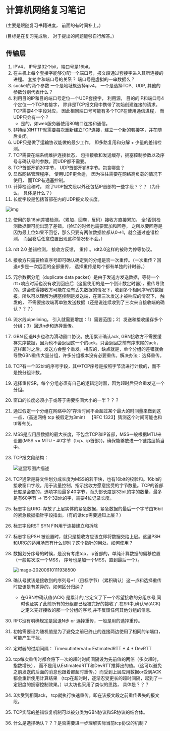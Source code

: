 # 计算机网络复习笔记

(主要是跟随复习书籍进度， 前面的有时间补上。)

(目标是在复习完成后， 对于提出的问题能够自行解答。)

## 传输层

1. IPV4， IP号是32个bit，端口号是16bit。
2. 在主机上每个套接字能够分配一个端口号，报文段通过套接字进入其所连接的进程。 套接字和端口号的关系？ 端口号是虚拟的一串数据么？
3.  socket的两个参数 一个是地址族选择ipv4， 一个是选择TCP、UDP, 其他的参数分别代表什么？
4. 利用目的IP和目的端口号定位一个UDP套接字， 利用源， 目的的IP和端口号4个定位一个TCP套接字， 除非是TCP报文段中携带了初始创建连接的请求。TCP需要4个字段对应， 因此相同端口号可能有多个TCP在使用通信进程， 而UDP只会有一个？
   - 是的。如web服务器使用80端口连接和通信。
5. 非持续的HTTP就需要每次重新建立TCP连接，建立一个新的套接字，并在随后关闭。
6. UDP只是做了运输协议能做的最少工作， 即多路复用和分解 + 少量的差错检测。
7. TCP需要在端系统维护连接状态， 包括接收和发送缓存，拥塞控制参数以及序号与确认号的参数。而UDP都不需要。
8. TCP首部开销20字节， UDP首部开销8字节。包含哪些？
9. 显然网络管理程序， 使用UDP更合适， 因为往往需要在网络高负载的情况下使用， 而TCP有通塞控制。
10. 计算检验和时， 除了UDP报文段以外还包括IP首部的一些字段？？？（为什么， 具体是什么？）
11. 长度字段是包括首部在内的UDP报文段长度。

![img](https://img-blog.csdnimg.cn/20190312180411236.png?x-oss-process=image/watermark,type_ZmFuZ3poZW5naGVpdGk,shadow_10,text_aHR0cHM6Ly9ibG9nLmNzZG4ubmV0L3dlaXhpbl80MDY3MzYwOA==,size_16,color_FFFFFF,t_70)

12. 使用的是16bit差错检测。（累加，回卷，反码）接收方直接累加， 全1否则检测数据很可能出现了差错。（验证的时候也需要累加和回卷， 之所以要回卷是因为最上位如果不回卷，那么只要有两位数据位都从0->1，就会通过差错检测， 而回卷后任意位置出现这种情况都不会。）

13. rdt 2.0 差错检测， 接收方反馈， 重传 。rdt2.0这样的被称为停等协议。

14. 接收方只需要检查序号即可确认确定到的分组是否一次重传。（一次重传？回退n步是一次后面的全部重传， 选择重传是每个都有单独的计时器。）

15. 冗余数据分组（duplicate data packet）是由于发送方发送数据，等待一个rtt+响应时延也没有收到回应后（这里使用的是一个倒计数定时器），重传导致的。这会使得接收方可能在没有丢失数据的情况下，收到多个相同序号的数据报。所以可以理解为拥塞控制是发送端，在第三次发送才被响应的情况下， 触发的， 不需要接收端再单独发送数据（还是说连续收到了三次来自接收端的确认？？？）

16. 流水线pipelining。 引入就需要增加：1）需要范围；2）发送和接收缓存多个分组；3）回退n步和选择重传。

17. GBN 回退N步也称为滑动窗口协议。使用累计确认ack, GBN接收方不需要缓存失序数据，因为也不会返回这一个的ack，只会返回之前有序末尾的ack，这样超时之后，发送方会整个重发。相应的，缺点就是，单个分组的差错就会导致GBN重传大量分组，许多分组根本没有必要重传。解决办法：选择重传。

18. TCP有一个32bit的序号字段，其中TCP序号是按照字节流进行计数的，而不是按分组计数。

19. 选择重传SR，每个分组必须有自己的逻辑定时器，因为超时后只会重发这一个分组。

20. 窗口的长度必须小于或等于需要空间大小的一半？？？

21. 通过假定一个分组在网络中的“存活时间不会超过某个最大的时间量来做到这一点，（高速网络 tcp 被假定为3min） 【RFC 1323】猜测这个时间可能也和ttl等有关。

22. MSS是应用层数据的最大长度，不包含TCP和IP首部，MSS一般根据MTU来设置(MSS <= MTU - 40字节（tcp、ip首部）)，确保能够放进一个链路层帧当中。

23. TCP报文段结构：

    ![这里写图片描述](https://img-blog.csdn.net/20180811081238887?watermark/2/text/aHR0cHM6Ly9ibG9nLmNzZG4ubmV0L3plcWkxOTkx/font/5a6L5L2T/fontsize/400/fill/I0JBQkFCMA==/dissolve/70)

24. TCP通常是将文件划分成长度为MSS的若干块，也有16bit的校验和。16bit的接收窗口字段，用于流量控制，指示接收方愿意接受的字节数量。TCP的首部长度是会变的，选项字段最多40字节，而头部长度是32bit的字的数量，最多是有60字节 -> 15个32bit的字，需要4位记录长度。

25. 标志字段URG: 存放了上层实体的紧急数据，紧急数据的最后一个字节由16bit的紧急数据指针字段指出，（有的话tcp需要通知上层？）

26. 标志字段RST SYN FIN用于连接建立和拆除

27. 标志字段PSH 被设置时，就只是接收方应该立即将数据交给上层。这里PSH和URG的适用场景有什么却别？这个指针的用处，如何使用？

28. 数据划分序号的时候，是没有考虑tcp，ip首部的，单纯计算数据的偏移位置（一般每次取一个MSS， 序号也是加一个MSS，直到最后一个）。

    ![image-20200610111938500](C:\Users\Magicbook\AppData\Roaming\Typora\typora-user-images\image-20200610111938500.png)

29. 确认号就该是接收到的序列号+1（目标字节）（累积确认）这一点和选择重传时应该是有差异的，如何区分归纳？

    - 在GBN中确认值(ACK) 是累计的,它定义了下一个希望接收的分组序号,同时也证实了此前所有的分组都已经被完好的接收了.在SR中,确认号(ACK)之定义完好接收的那一个分组的序号,并不反馈任何其他分组的信息.

30. RFC没有明确规定是回退N步 or 选择重传，一般是用的选择重传。

31. 初始需要设为随机值是为了避免之前已终止的连接两边使用了相同的ip端口，可能产生干扰。

32. 定时器的过期间隔： TimeoutInterval = EstimatedRTT + 4 * DevRTT

33. tcp每次重传时都会将下一次的超时时间间隔设为先前值的两倍（多次超时，指数增长）， 而不是用从EstimatedRTT和DevRTT推算出的值。（这可以避免之前发送的后面的消息也跟着都超时重传。）而受到上层应用数据or受到ACK都会重新使用计算结果 （tcp在超时时，逐渐忍受更长的超时间隔，起到了一定限度的拥塞控制效果。）以太坊也采用了类似的思路， 具体是？？？

34. 3次受到相同ack， tcp就执行快速重传。即在该报文段之前重传丢失的报文段。

35. TCP实际的差错恢复机制可以被分类为GBN协议和SR协议的结合体。

36. 什么是选择确认？？？是否需要进一步理解实际当前tcp协议的机制？

